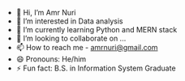 - 👋 Hi, I’m Amr Nuri 
- 👀 I’m interested in Data analysis 
- 🌱 I’m currently learning Python and MERN stack 
- 💞️ I’m looking to collaborate on ...
- 📫 How to reach me - amrnuri@gmail.com
- 😄 Pronouns: He/him
- ⚡ Fun fact: B.S. in Information System Graduate 

<!---
amrnuri/amrnuri is a ✨ special ✨ repository because its `README.md` (this file) appears on your GitHub profile.
You can click the Preview link to take a look at your changes.
--->
